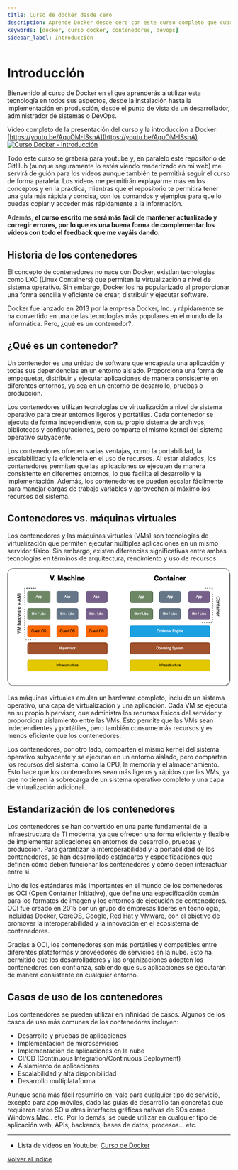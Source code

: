 ```yaml
---
title: Curso de docker desde cero
description: Aprende Docker desde cero con este curso completo que cubre todos los aspectos, incluyendo la historia, ventajas, y casos de uso de los contenedores.
keywords: [docker, curso docker, contenedores, devops]
sidebar_label: Introducción
---
```


# Introducción
Bienvenido al curso de Docker en el que aprenderás a utilizar esta tecnología en todos sus aspectos, desde la instalación hasta la implementación en producción, desde el punto de vista de un desarrollador, administrador de sistemas o DevOps.

Vídeo completo de la presentación del curso y la introducción a Docker:
[https://youtu.be/AquOM-ISsnA](https://youtu.be/AquOM-ISsnA)
[![Curso Docker - Introducción](https://img.youtube.com/vi/AquOM-ISsnA/maxresdefault.jpg)](https://www.youtube.com/watch?v=AquOM-ISsnA)

Todo este curso se grabará para youtube y, en paralelo este repositorio de GitHub (aunque seguramente lo estés viendo renderizado en mi web) me servirá de guión para los vídeos aunque también te permitirá seguir el curso de forma paralela. Los vídeos me permitirán explayarme más en los conceptos y en la práctica, mientras que el repositorio te permitirá tener una guía más rápida y concisa, con los comandos y ejemplos para que lo puedas copiar y acceder más rápidamente a la información.

Además, **el curso escrito me será más fácil de mantener actualizado y corregir errores, por lo que es una buena forma de complementar los vídeos con todo el feedback que me vayáis dando.**


## Historia de los contenedores
El concepto de contenedores no nace con Docker, existían tecnologías como LXC (Linux Containers) que permiten la virtualización a nivel de sistema operativo. Sin embargo, Docker los ha popularizado al proporcionar una forma sencilla y eficiente de crear, distribuir y ejecutar software.

Docker fue lanzado en 2013 por la empresa Docker, Inc. y rápidamente se ha convertido en una de las tecnologías más populares en el mundo de la informática. Pero, ¿qué es un contenedor?.


## ¿Qué es un contenedor?
Un contenedor es una unidad de software que encapsula una aplicación y todas sus dependencias en un entorno aislado. Proporciona una forma de empaquetar, distribuir y ejecutar aplicaciones de manera consistente en diferentes entornos, ya sea en un entorno de desarrollo, pruebas o producción.

Los contenedores utilizan tecnologías de virtualización a nivel de sistema operativo para crear entornos ligeros y portátiles. Cada contenedor se ejecuta de forma independiente, con su propio sistema de archivos, bibliotecas y configuraciones, pero comparte el mismo kernel del sistema operativo subyacente.

Los contenedores ofrecen varias ventajas, como la portabilidad, la escalabilidad y la eficiencia en el uso de recursos. Al estar aislados, los contenedores permiten que las aplicaciones se ejecuten de manera consistente en diferentes entornos, lo que facilita el desarrollo y la implementación. Además, los contenedores se pueden escalar fácilmente para manejar cargas de trabajo variables y aprovechan al máximo los recursos del sistema.



## Contenedores vs. máquinas virtuales
Los contenedores y las máquinas virtuales (VMs) son tecnologías de virtualización que permiten ejecutar múltiples aplicaciones en un mismo servidor físico. Sin embargo, existen diferencias significativas entre ambas tecnologías en términos de arquitectura, rendimiento y uso de recursos.

![Contenedores vs VMS](diagramas/vms_vs_containers.drawio.png)



Las máquinas virtuales emulan un hardware completo, incluido un sistema operativo, una capa de virtualización y una aplicación. Cada VM se ejecuta en su propio hipervisor, que administra los recursos físicos del servidor y proporciona aislamiento entre las VMs. Esto permite que las VMs sean independientes y portátiles, pero también consume más recursos y es menos eficiente que los contenedores.

Los contenedores, por otro lado, comparten el mismo kernel del sistema operativo subyacente y se ejecutan en un entorno aislado, pero comparten los recursos del sistema, como la CPU, la memoria y el almacenamiento. Esto hace que los contenedores sean más ligeros y rápidos que las VMs, ya que no tienen la sobrecarga de un sistema operativo completo y una capa de virtualización adicional.


## Estandarización de los contenedores
Los contenedores se han convertido en una parte fundamental de la infraestructura de TI moderna, ya que ofrecen una forma eficiente y flexible de implementar aplicaciones en entornos de desarrollo, pruebas y producción. Para garantizar la interoperabilidad y la portabilidad de los contenedores, se han desarrollado estándares y especificaciones que definen cómo deben funcionar los contenedores y cómo deben interactuar entre sí.

Uno de los estándares más importantes en el mundo de los contenedores es OCI (Open Container Initiative), que define una especificación común para los formatos de imagen y los entornos de ejecución de contenedores. OCI fue creado en 2015 por un grupo de empresas líderes en tecnología, incluidas Docker, CoreOS, Google, Red Hat y VMware, con el objetivo de promover la interoperabilidad y la innovación en el ecosistema de contenedores.

Gracias a OCI, los contenedores son más portátiles y compatibles entre diferentes plataformas y proveedores de servicios en la nube. Esto ha permitido que los desarrolladores y las organizaciones adopten los contenedores con confianza, sabiendo que sus aplicaciones se ejecutarán de manera consistente en cualquier entorno.



## Casos de uso de los contenedores
Los contenedores se pueden utilizar en infinidad de casos. Algunos de los casos de uso más comunes de los contenedores incluyen:
* Desarrollo y pruebas de aplicaciones
* Implementación de microservicios
* Implementación de aplicaciones en la nube
* CI/CD (Continuous Integration/Continuous Deployment)
* Aislamiento de aplicaciones
* Escalabilidad y alta disponibilidad
* Desarrollo multiplataforma

Aunque sería más fácil resumirlo en, vale para cualquier tipo de servicio, excepto para app móviles, dado las guías de desarrollo tan concretas que requieren estos SO u otras interfaces gráficas nativas de SOs como Windows,Mac.. etc. Por lo demás, se puede utilizar en cualquier tipo de aplicación web, APIs, backends, bases de datos, procesos... etc.

---
* Lista de vídeos en Youtube: [Curso de Docker](https://www.youtube.com/playlist?list=PLQhxXeq1oc2n7YnjRhq7qVMzZWtDY7Zz0)

[Volver al índice](README.md#índice)


